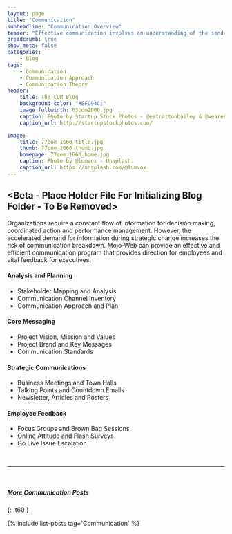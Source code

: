 ```yaml
---
layout: page
title: "Communication"
subheadline: "Communication Overview"
teaser: "Effective communication involves an understanding of the sender, the message and the receiver."
breadcrumb: true
show_meta: false
categories:
    - Blog
tags:
    - Communication
    - Communication Approach
    - Communication Theory
header:
    title: The COM Blog
    background-color: "#EFC94C;"
    image_fullwidth: 03com2000.jpg
    caption: Photo by Startup Stock Photos - @estrattonbailey & @wearesculpt.
    caption_url: http://startupstockphotos.com/

image:
    title: 77com_1660_title.jpg
    thumb: 77com_1660_thumb.jpg
    homepage: 77com_1660_home.jpg
    caption: Photo by @lumvox - Unsplash.
    caption_url: https://unsplash.com/@lumvox
---
```

<!--more-->
## <Beta - Place Holder File For Initializing Blog Folder - To Be Removed>

Organizations require a constant flow of information for decision making, coordinated action and performance management. However, the accelerated demand for information during strategic change increases the risk of communication breakdown. Mojo-Web can provide an effective and efficient communication program that provides direction for employees and vital feedback for executives.

#### Analysis and Planning
* Stakeholder Mapping and Analysis
* Communication Channel Inventory
* Communication Approach and Plan

#### Core Messaging
* Project Vision, Mission and Values
* Project Brand and Key Messages
* Communication Standards

#### Strategic Communications
* Business Meetings and Town Halls
* Talking Points and Countdown Emails
* Newsletter, Articles and Posters

#### Employee Feedback
* Focus Groups and Brown Bag Sessions
* Online Attitude and Flash Surveys
* Go Live Issue Escalation

<br>
<hr>  
<br>

##### More Communication Posts
{: .t60 }

{% include list-posts tag='Communication' %}
